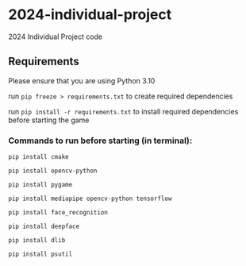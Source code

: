 # 2024-individual-project
2024 Individual Project code 

## Requirements
Please ensure that you are using Python 3.10 

run `pip freeze > requirements.txt` to create required dependencies

run `pip install -r requirements.txt` to install required dependencies before starting the game 

### Commands to run before starting (in terminal):

`pip install cmake`

`pip install opencv-python`

`pip install pygame`

`pip install mediapipe opencv-python tensorflow`

`pip install face_recognition `

`pip install deepface`

`pip install dlib`

`pip install psutil`



